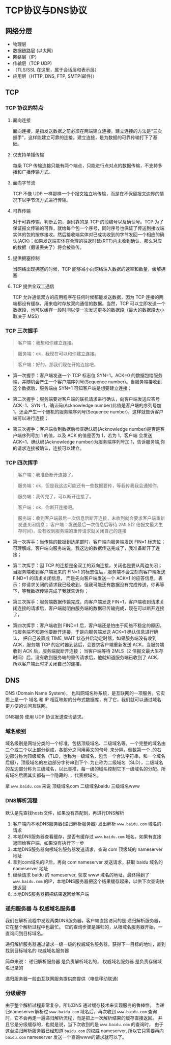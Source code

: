 # TCP协议与DNS协议

## 网络分层

- 物理层
- 数据链路层 (以太网)
- 网络层（IP）
- 传输层（TCP UDP)
- （TLS/SSL 在这里，属于会话层和表示层）
- 应用层（HTTP, DNS, FTP, SMTP(邮件)）

## TCP

### TCP 协议的特点

1. 面向连接
    
    面向连接，是指发送数据之前必须在两端建立连接。建立连接的方法是“三次握手”，这样能建立可靠的连接。建立连接，是为数据的可靠传输打下了基础。

2. 仅支持单播传输
    
    每条 TCP 传输连接只能有两个端点，只能进行点对点的数据传输，不支持多播和广播传输方式。

3. 面向字节流
  
    TCP 不像 UDP 一样那样一个个报文独立地传输，而是在不保留报文边界的情况下以字节流方式进行传输。

4. 可靠传输
    
    对于可靠传输，判断丢包，误码靠的是 TCP 的段编号以及确认号。TCP 为了保证报文传输的可靠，就给每个包一个序号，同时序号也保证了传送到接收端实体的包的按序接收。然后接收端实体对已成功收到的字节发回一个相应的确认(ACK)；如果发送端实体在合理的往返时延(RTT)内未收到确认，那么对应的数据（假设丢失了）将会被重传。

5. 提供拥塞控制
  
    当网络出现拥塞的时候，TCP 能够减小向网络注入数据的速率和数量，缓解拥塞

6. TCP 提供全双工通信
    
    TCP 允许通信双方的应用程序在任何时候都能发送数据，因为 TCP 连接的两端都设有缓存，用来临时存放双向通信的数据。当然，TCP 可以立即发送一个数据段，也可以缓存一段时间以便一次发送更多的数据段（最大的数据段大小取决于 MSS）

### TCP 三次握手

> 客户端：我想和你建立连接。

> 服务端：ok，我现在可以和你建立连接。

> 客户端：好的，那我们现在开始连接吧。

- 第一次握手：客户端发送一个 TCP 标志位 SYN=1，ACK=0 的数据包给服务端，并随机会产生一个客户端序列号(Sequence number)。当服务端接收到这个数据后，服务端由 SYN=1 可知客户端是想要建立连接；

- 第二次握手：服务端要对客户端的联机请求进行确认，向客户端发送应答号 ACK=1、SYN=1，确认码(Acknowledge number)此值是客户端的序列号加 1，还会产生一个随机的服务端序列号(Sequence number)，这样就告诉客户端可以进行连接；

- 第三次握手：客户端收到数据后检查确认码(Acknowledge number)是否是客户端序列号加 1 的值，以及 ACK 的值是否为 1，若为 1，客户端 会发送 ACK=1、确认码(Acknowledge number)为服务端序列号加 1，告诉服务端,你的请求连接被确认，连接可以建立。

### TCP 四次挥手

> 客户端：我准备断开连接了。

> 服务端：ok，但是我这边可能还有一些数据要传，等我传我我会通知你。

> 服务端：我传完了，可以断开连接了。

> 客户端：ok，你断开连接吧。

> 服务端：收到客户端最后一次信息后断开连接，未收到就会要求客户端重新发送关闭信息；
> 客户端：发送最后一次信息后等待 2MLS(2 倍报文最大生存时间)，没有收到服务端的重传请求就关闭自己的连接

- 第一次挥手：当传输的数据到达尾部时，客户端向服务端发送 FIN=1 标志位；可理解成，客户端向服务端说，我这边的数据传送完成了，我准备断开了连接；

- 第二次挥手：因 TCP 的连接是全双工的双向连接，关闭也是要从两边关闭；当服务端收到客户端发来的 FIN=1 的标志位后，服务端不会立刻向客户端发送 FIND=1 的请求关闭信息，
  而是先向客户端发送一个 ACK=1 的应答信息，表示：你请求关闭的请求我已经收到，但我可能还有数据没有完成传送，你再等下，等我数据传输完成了我就告诉你；

- 第三次挥手：服务端数据传输完成，向客户端发送 FIN=1，客户端收到请求关闭连接的请求后，客户端就明白服务端的数据已传输完成，现在可以断开连接了，

- 第四次挥手：客户端收到 FIND=1 后，客户端还是怕由于网络不稳定的原因，怕服务端不知道他要断开连接，于是向服务端发送 ACK=1 确认信息进行确认，
  把自己设置成 TIME_WAIT 状态并启动定时器，如果服务端没有收到 ACK，服务端 TCP 的定时器到达后，会要求客户端重新发送 ACK，当服务端收到 ACK 后，服务端就断开连接；
  当客户端等待 2MLS（2 倍报文最大生存时间）后，没有收到服务端的重传请求后，他就知道服务端已收到了 ACK，所以客户端此时才关闭自己的连接。

## DNS

DNS (Domain Name System)， 也叫网域名称系统，是互联网的一项服务。它实质上是一个 域名 和 IP 相互映射的分布式数据库，有了它，我们就可以通过域名更方便的访问互联网。

DNS服务 使用 UDP 协议发送查询请求。

### 域名级别

域名级别是网址分类的一个标准，包括顶级域名、二级域名等。一个完整的域名由二个或二个以上部分组成，各部分之间用英文的句号`.`来分隔，倒数第一个`.`的右边部分称为顶级域名（TLD，也称为一级域名，包含一个合法字符串，和一个域名后缀），顶级域名的左边部分字符串到下个`.`为止称为二级域名（SLD），二级域名的左边部分称为三级域名，以此类推，每一级的域名控制它下一级域名的分配。所有域名后面其实都有一个隐藏的`.`，代表根域名。

拿 `www.baidu.com` 来说  顶级域名com 二级域名baidu 三级域名www

### DNS解析流程

默认是先查找hosts文件，如果没有匹配到，再进行DNS解析

1. 客户端向本地DNS服务器(递归解析服务器) 发出解析 `www.baidu.com` 域名的请求
2. 本地DNS服务器查看缓存，是否有缓存过 `www.baidu.com` 域名，如果有直接返回给客户端，如果没有执行下一步
3. 本地DNS服务器向根域名服务器发送请求，查询 com 顶级域的 nameserver 地址
4. 拿到com域名的IP后，再向 com nameserver 发送请求，获取 baidu 域名的nameserver 地址
5. 继续请求 baidu 的 nameserver, 获取 www 域名的地址，最终得到了 `www.baidu.com` 的IP，本地DNS服务器把这个结果缓存起来，以供下次查询快速返回
6. 本地DNS服务器把把结果返回给客户端

### 递归服务器 与 权威域名服务器

我们在解析流程中发现两类DNS服务器，客户端直接访问的是 递归解析服务器， 它在整个解析过程中也最忙。 它的查询步骤是递归的，从根域名服务器开始，一直询问到目标域名。

递归解析服务器通过请求一级一级的权威域名服务器，获得下一目标的地址，直到找到目标域名的 权威域名服务器

简单来说： 递归解析服务器 是负责解析域名的， 权威域名服务器 是负责存储域名记录的

递归服务器一般由互联网服务提供商提供（电信移动联通）

### 分级缓存

由于整个解析过程非常复杂，所以DNS 通过缓存技术来实现服务的鲁棒性。 当递归nameserver解析过 `www.baidu.com` 域名后，再次收到 `www.baidu.com` 查询时，它不会再走一遍递归解析流程，而是把上一次解析结果的缓存直接返回。 并且它是分级缓存的，也就是说，当下次收到的是 `www.baidu.com` 的查询时， 由于这台递归解析服务器已经知道 `baidu.com` 的权威 nameserver, 所以它只需要再向 `baidu.com` nameserver 发送一个查询www的请求就可以了。


